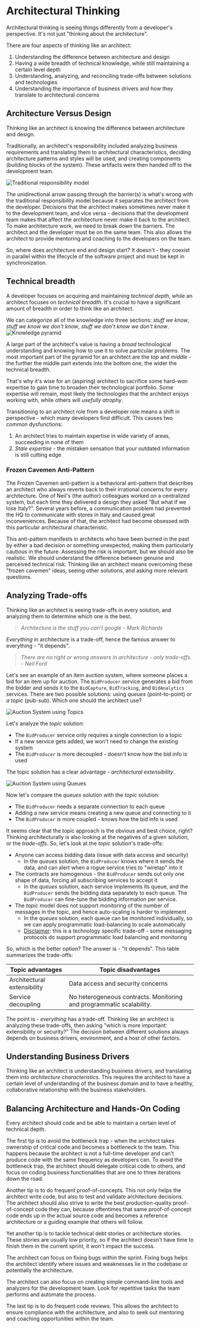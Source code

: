 # Architectural Thinking

Architectural thinking is seeing things differently from a developer's perspective. It's not just "thinking about the architecture".

There are four aspects of thinking like an architect:
1. Understanding the difference between architecture and design
2. Having a wide breadth of technical knowledge, while still maintaining a certain level depth
3. Understanding, analyzing, and reconciling trade-offs between solutions and technologies
4. Understanding the importance of business drivers and how they translate to architectural concerns

## Architecture Versus Design

Thinking like an architect is knowing the difference between architecture and design. 

Traditionally, an architect's responsibility included analyzing business requirements and translating them to architectural characteristics, deciding architecture patterns and styles will be used, and creating components (building blocks of the system). These artifacts were then handed off to the development team.

![Traditional responsibility model](./assets/traditional-responsibility-model.excalidraw.png)

The unidirectional arrow passing through the barrier(s) is what's wrong with the traditional responsibility model because it separates the architect from the developer. Decisions that the architect makes sometimes never make it to the development team, and vice versa - decisions that the development team makes that affect the architecture never make it back to the architect. To make architecture work, we need to break down the barriers. The architect and the developer must be on the same team. This also allows the architect to provide mentoring and coaching to the developers on the team.

So, where does architecture end and design start? It doesn't - they coexist in parallel within the lifecycle of the software project and must be kept in synchronization.

## Technical breadth

A developer focuses on acquiring and maintaining *technical depth*, while an architect focuses on *technical breadth*. It's crucial to have a significant amount of breadth in order to think like an architect.

We can categorize all of the knowledge into three sections: *stuff we know*, *stuff we know we don't know*, *stuff we don't know we don't know*.
![Knowledge pyramid](./assets/knowledge-pyramid.excalidraw.png)

A large part of the architect's value is having a *broad* technological understanding and knowing how to use it to solve particular problems. The most important part of the pyramid for an architect are the *top* and *middle* - the further the middle part extends into the bottom one, the wider the technical breadth.

That's why it's wise for an (aspiring) architect to sacrifice some hard-won expertise to gain time to broaden their technological portfolio. Some expertise will remain, most likely the technologies that the architect enjoys working with, while others will *usefully atrophy*.

Transitioning to an architect role from a developer role means a shift in perspective - which many developers find difficult. This causes two common dysfunctions:
1. An architect tries to maintain expertise in wide variety of areas, succeeding in none of them
2. *Stale expertise* - the mistaken sensation that your outdated information is still cutting edge

### Frozen Cavemen Anti-Pattern

The Frozen Cavemen anti-pattern is a behavioral anti-pattern that describes an architect who always reverts back to their irrational concerns for every architecture. One of Neil's (the author) colleagues worked on a centralized system, but each time they delivered a design they asked "But what if we lose Italy?". Several years before, a communication problem had prevented the HQ to communicate with stores in Italy and caused great inconveniences. Because of that, the architect had become obsessed with this particular architectural characteristic.

This anti-pattern manifests in architects who have been burned in the past by either a bad decision or something unexpected, making them particularly cautious in the future. Assessing the risk is important, but we should also be realistic. We should understand the difference between genuine and perceived technical risk. Thinking like an architect means overcoming these "frozen cavemen" ideas, seeing other solutions, and asking more relevant questions.

## Analyzing Trade-offs

Thinking like an architect is seeing trade-offs in every solution, and analyzing them to determine which one is the best.

> *Architecture is the stuff you can't google - Mark Richards*

*Everything* in architecture is a trade-off, hence the famous answer to everything - "it depends".

> *There are no right or wrong answers in architecture - only trade-offs. - Neil Ford*

Let's see an example of an item auction system, where someone places a bid for an item up for auction. The `BidProducer` service generates a bid from the bidder and sends it to the `BidCapture`, `BidTracking`, and `BidAnalytics` services. There are two possible solutions: using *queues* (point-to-point) or *a topic* (pub-sub). Which one should the architect use?

![Auction System using Topics](./assets/auction-system-topic.excalidraw.png)

Let's analyze the *topic* solution:
- The `BidProducer` service only requires a single connection to a topic
- If a new service gets added, we won't need to change the existing system
- The `BidProducer` is more decoupled - doesn't know how the bid info is used

The topic solution has a clear advantage - *architectural extensibility*.

![Auction System using Queues](./assets/auction-system-queues.excalidraw.png)


Now let's compare the *queues* solution with the *topic* solution:
- The `BidProducer` needs a separate connection to each queue
- Adding a new service means creating a new queue and connecting to it
- The `BidProducer` is more coupled - knows how the bid info is used

It seems clear that the topic approach is the obvious and best choice, right? Thinking architecturally is also looking at the negatives of a given solution, or the *trade-offs*. So, let's look at the *topic* solution's trade-offs:
- Anyone can access bidding data (issue with data access and security)
	- In the *queues* solution, the `BidProducer` knows where it sends the data, and can alert when a rogue service tries to "wiretap" into it
- The contracts are homogenous - the `BidProducer` sends out only one shape of data, forcing all subscribing services to accept it
	- In the *queues* solution, each service implements its queue, and the `BidProducer` sends the bidding data separately to each queue. The `BidProducer` can fine-tune the bidding information per service.
- The *topic* model does not support monitoring of the number of messages in the topic, and hence auto-scaling is harder to implement
	- In the *queues* solution, each queue can be monitored individually, so we can apply programmatic load-balancing to scale automatically
	- <u>Disclaimer</u>: this is a technology specific trade-off - some messaging protocols do support programmatic load balancing and monitoring

So, which is the better option? The answer is - "it depends". This table summarizes the trade-offs:

| Topic advantages            | Topic disadvantages                                                  |
| --------------------------- | -------------------------------------------------------------------- |
| Architectural extensibility | Data access and security concerns                                    |
| Service decoupling          | No heterogeneous contracts. Monitoring and programmatic scalability. |

The point is - *everything* has a trade-off. Thinking like an architect is analyzing these trade-offs, then asking "which is more important: extensibility or security?" The decision between different solutions always depends on business drivers, environment, and a host of other factors.

## Understanding Business Drivers

Thinking like an architect is understanding business drivers, and translating them into *architecture characteristics*. This requires the architect to have a certain level of understanding of the business domain and to have a healthy, collaborative relationship with the business stakeholders.

## Balancing Architecture and Hands-On Coding

Every architect should code and be able to maintain a certain level of technical depth.

The first tip is to avoid the bottleneck trap - when the architect takes ownership of critical code and becomes a bottleneck to the team. This happens because the architect is not a full-time developer and can't produce code with the same frequency as developers can. To avoid the bottleneck trap, the architect should delegate critical code to others, and focus on coding business functionalities that are one to three iterations down the road.

Another tip is to do frequent proof-of-concepts. This not only helps the architect write code, but also to test and validate architecture decisions. The architect should also strive to write the best production-quality proof-of-concept code they can, because oftentimes that same proof-of-concept code ends up in the actual source code and becomes a reference architecture or a guiding example that others will follow.

Yet another tip is to tackle technical debt stories or architecture stories. These stories are usually low priority, so if the architect doesn't have time to finish them in the current sprint, it won't impact the success.

The architect can focus on fixing bugs within the sprint. Fixing bugs helps the architect identify where issues and weaknesses lie in the codebase or potentially the architecture.

The architect can also focus on creating simple command-line tools and analyzers for the development team. Look for repetitive tasks the team performs and automate the process.

The last tip is to do frequent code reviews. This allows the architect to ensure compliance with the architecture, and also to seek out mentoring and coaching opportunities within the team.